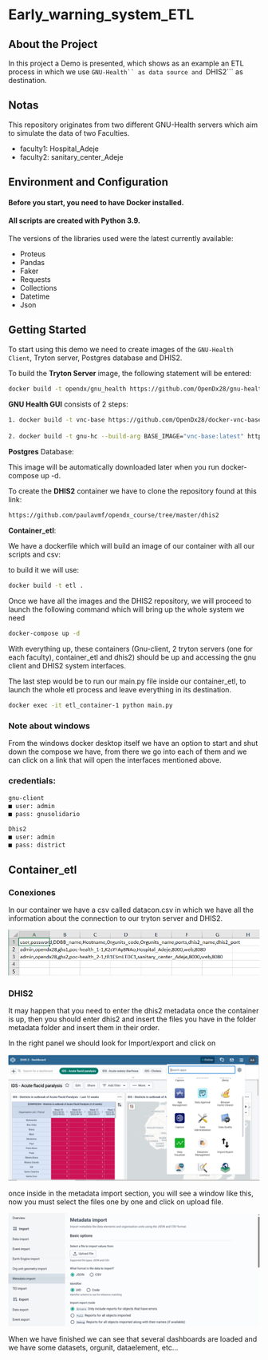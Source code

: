 # Early_warning_system_ETL

## About the Project
In this project a Demo is presented, which shows as an example an ETL process in which we use ```GNU-Health`` as data source and ```DHIS2``` as destination.

## Notas
This repository originates from two different GNU-Health servers which aim to simulate the data of two Faculties.
- faculty1: Hospital_Adeje
- faculty2: sanitary_center_Adeje

## Environment and Configuration
#### Before you start, you need to have Docker installed.
#### All scripts are created with Python 3.9.

The versions of the libraries used were the latest currently available:

- Proteus 
- Pandas 
- Faker 
- Requests
- Collections
- Datetime
- Json

## Getting Started
To start using this demo we need to create images of the ``GNU-Health Client``, Tryton server, Postgres database and DHIS2.


To build the **Tryton Server** image, the following statement will be entered:

```bash
docker build -t opendx/gnu_health https://github.com/OpenDx28/gnu-health-server-docker.git#new_demo
```

**GNU Health GUI** consists of 2 steps:

```bash
1. docker build -t vnc-base https://github.com/OpenDx28/docker-vnc-base.git#:sr

2. docker build -t gnu-hc --build-arg BASE_IMAGE="vnc-base:latest" https://github.com/OpenDx28/docker-gnu-hc.git#:src
```

**Postgres** Database: 

This image will be automatically downloaded later when you run docker-compose up -d.

To create the **DHIS2** container we have to clone the repository found at this link:

``` bash 
https://github.com/paulavmf/opendx_course/tree/master/dhis2
```

**Container_etl**:

We have a dockerfile which will build an image of our container with all our scripts and csv:

to build it we will use:

```bash 
docker build -t etl .
```

Once we have all the images and the DHIS2 repository, we will proceed to launch the following command which will bring up the whole system we need

```bash
docker-compose up -d
```

With everything up, these containers (Gnu-client, 2 tryton servers (one for each faculty), container_etl and dhis2) should be up and accessing the gnu client and DHIS2 system interfaces.

The last step would be to run our main.py file inside our container_etl, to launch the whole etl process and leave everything in its destination.

```bash
docker exec -it etl_container-1 python main.py
```

### Note about windows
From the windows docker desktop itself we have an option to start and shut down the compose we have, from there we go into each of them and we can click on a link that will open the interfaces mentioned above.


### credentials:

```
gnu-client
■ user: admin
■ pass: gnusolidario
```
```
Dhis2
■ user: admin
■ pass: district
```

## Container_etl
### Conexiones
In our container we have a csv called datacon.csv in which we have all the information about the connection to our tryton server and DHIS2.

![Datacon.csv](assets/Captura.PNG)

### DHIS2
It may happen that you need to enter the dhis2 metadata once the container is up, then you should enter dhis2 and insert the files you have in the folder
metadata folder and insert them in their order.

In the right panel we should look for Import/export and click on

![Datacon.csv](assets/panel.PNG)

once inside in the metadata import section, you will see a window like this, now you must select the files one by one and click on upload file.

![Datacon.csv](assets/meta.PNG)

When we have finished we can see that several dashboards are loaded and we have some datasets, orgunit, dataelement, etc...
